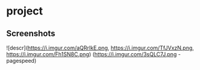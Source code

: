 # project


## Screenshots
![descr](https://i.imgur.com/aQRrIkE.png, https://i.imgur.com/TfJVxzN.png, https://i.imgur.com/Fh1SN8C.png)
(https://i.imgur.com/3sQLC7J.png - pagespeed)

